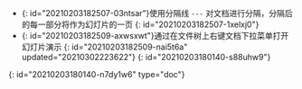 * {: id="20210203182507-03ntsar"}使用分隔线 `---` 对文档进行分隔，分隔后的每一部分将作为幻灯片的一页
  {: id="20210203182507-1xelxj0"}
* {: id="20210203182509-axwsxwt"}通过在文件树上右键文档下拉菜单打开幻灯片演示
  {: id="20210203182509-nai5t6a" updated="20210302223622"}
{: id="20210203180140-s88uhw9"}


{: id="20210203180140-n7dy1w6" type="doc"}
